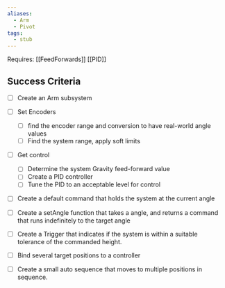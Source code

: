 ```yaml
---
aliases:
  - Arm
  - Pivot
tags:
  - stub
---
```


Requires:
[[FeedForwards]]
[[PID]]

## Success Criteria
- [ ] Create an Arm subsystem
- [ ] Set Encoders
	- [ ] find the encoder range and conversion to have real-world angle values
	- [ ] Find the system range, apply soft limits
- [ ] Get control
	- [ ] Determine the system Gravity feed-forward value
	- [ ] Create a PID controller
	- [ ] Tune the PID to an acceptable level for control
- [ ] Create a default command that holds the system at the current angle
- [ ] Create a setAngle function that takes a angle, and returns a command that runs indefinitely to the target angle
- [ ] Create a Trigger that indicates if the system is within a suitable tolerance of the commanded height.
- [ ] Bind several target positions to a controller
- [ ] Create a small auto sequence that moves to multiple positions in sequence.



